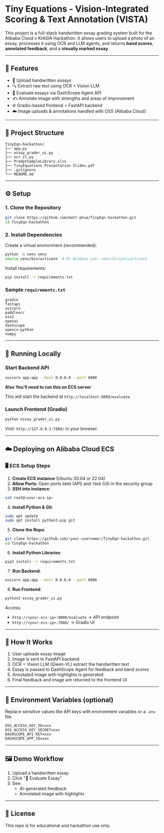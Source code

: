 # Tiny Equations - Vision-Integrated Scoring & Text Annotation (VISTA)

This project is a full-stack handwritten essay grading system built for the Alibaba Cloud x KrASIA Hackathon. It allows users to upload a photo of an essay, processes it using OCR and LLM agents, and returns **band scores**, **annotated feedback**, and a **visually marked essay**.

---

## 🚀 Features

- 📸 Upload handwritten essays
- 🔍 Extract raw text using OCR + Vision LLM
- 🤖 Evaluate essays via DashScope Agent API
- ✍️ Annotate image with strengths and areas of improvement
- 🌐 Gradio-based frontend + FastAPI backend
- ☁️ Image uploads & annotations handled with OSS (Alibaba Cloud)

---

## 📁 Project Structure

```
TinyEqn-hackathon/
├── app.py                    
├── essay_grader_ui.py        
├── ocr_vl.py                 
├── PromptSampleLibrary.xlsx 
├── TinyEquations Presentation Slides.pdf
├── .gitignore
└── README.md               
```

---

## ⚙️ Setup

### 1. Clone the Repository

```bash
git clone https://github.com/matt-phua/TinyEqn-hackathon.git
cd TinyEqn-hackathon
```

### 2. Install Dependencies

Create a virtual environment (recommended):

```bash
python -m venv venv
source venv/bin/activate  # On Windows use: venv\Scripts\activate
```

Install requirements:

```bash
pip install -r requirements.txt
```

### Sample `requirements.txt`

```
gradio
fastapi
uvicorn
paddleocr
oss2
openai
dashscope
opencv-python
numpy
```

---

## 🧪 Running Locally

### Start Backend API

```bash
uvicorn app:app --host 0.0.0.0 --port 8000
```
**Also You'll need to run this on ECS server**

This will start the backend at `http://localhost:8000/evaluate`.

### Launch Frontend (Gradio)

```bash
python essay_grader_ui.py
```

Visit: `http://127.0.0.1:7860/` in your browser.

---

## ☁️ Deploying on Alibaba Cloud ECS

### 🖥️ ECS Setup Steps

1. **Create ECS instance** (Ubuntu 20.04 or 22.04)
2. **Allow Ports**: Open ports `8000` (API) and `7860` (UI) in the security group
3. **SSH into instance**:

```bash
ssh root@<your-ecs-ip>
```

4. **Install Python & Git**:

```bash
sudo apt update
sudo apt install python3-pip git
```

5. **Clone the Repo**:

```bash
git clone https://github.com/<your-username>/TinyEqn-hackathon.git
cd TinyEqn-hackathon
```

6. **Install Python Libraries**:

```bash
pip3 install -r requirements.txt
```

7. **Run Backend**:

```bash
uvicorn app:app --host 0.0.0.0 --port 8000
```

8. **Run Frontend**:

```bash
python3 essay_grader_ui.py
```

Access:
- `http://<your-ecs-ip>:8000/evaluate` → API endpoint
- `http://<your-ecs-ip>:7860/` → Gradio UI

---

## 🧠 How It Works

1. User uploads essay image
2. Image is sent to FastAPI backend
3. OCR + Vision LLM (Qwen-VL) extract the handwritten text
4. Essay is passed to DashScope Agent for feedback and band scores
5. Annotated image with highlights is generated
6. Final feedback and image are returned to the frontend UI

---

## 🔐 Environment Variables (optional)

Replace sensitive values like API keys with environment variables or a `.env` file.

```env
OSS_ACCESS_KEY_ID=xxx
OSS_ACCESS_KEY_SECRET=xxx
DASHSCOPE_API_KEY=xxx
DASHSCOPE_APP_ID=xxx
```

---

## 🖼️ Demo Workflow

1. Upload a handwritten essay
2. Click "🧪 Evaluate Essay"
3. See:
   - AI-generated feedback
   - Annotated image with highlights

---

## 📄 License

This repo is for educational and hackathon use only.
```

